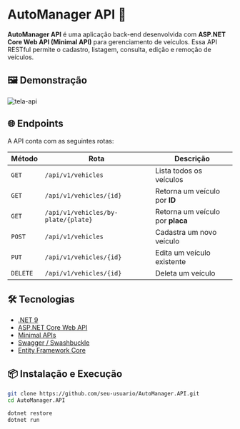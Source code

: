 # AutoManager API 🚗

**AutoManager API** é uma aplicação back-end desenvolvida com **ASP.NET Core Web API (Minimal API)** para gerenciamento de veículos. Essa API RESTful permite o cadastro, listagem, consulta, edição e remoção de veículos.

## 🖼️ Demonstração
![tela-api](https://github.com/user-attachments/assets/5639e47d-dcbd-4639-af4d-3a8dd6e1fb2a)

## 🌐 Endpoints

A API conta com as seguintes rotas:

| Método   | Rota                          | Descrição                          |
|----------|-------------------------------|------------------------------------|
| `GET`    | `/api/v1/vehicles`            | Lista todos os veículos            |
| `GET`    | `/api/v1/vehicles/{id}`       | Retorna um veículo por **ID**      |
| `GET`    | `/api/v1/vehicles/by-plate/{plate}`| Retorna um veículo por **placa**   |
| `POST`   | `/api/v1/vehicles`                   | Cadastra um novo veículo           |
| `PUT`    | `/api/v1/vehicles/{id}`              | Edita um veículo existente         |
| `DELETE` | `/api/v1/vehicles/{id}`              | Deleta um veículo                  |

## 🛠️ Tecnologias

- [.NET 9](https://dotnet.microsoft.com/)
- [ASP.NET Core Web API](https://learn.microsoft.com/aspnet/core/web-api/)
- [Minimal APIs](https://learn.microsoft.com/aspnet/core/fundamentals/minimal-apis)
- [Swagger / Swashbuckle](https://github.com/domaindrivendev/Swashbuckle.AspNetCore)
- [Entity Framework Core](https://learn.microsoft.com/ef/core/)

## 📦 Instalação e Execução

```bash
git clone https://github.com/seu-usuario/AutoManager.API.git
cd AutoManager.API

dotnet restore
dotnet run
